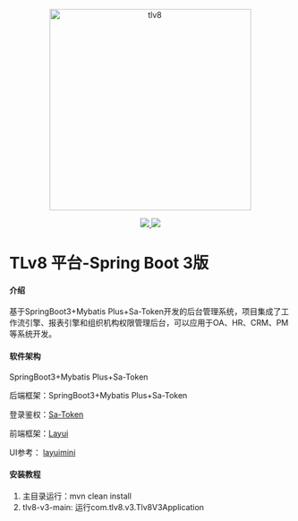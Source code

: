 <p align="center">
<a href="https://www.tlv8.com" rel="nofollow">
   <img src="https://images.gitee.com/uploads/images/2021/1019/103335_e14063b4_1210964.png" alt="tlv8" width="360">
</a>
</p>

<p align="center">
   <a href="https://www.oracle.com/java/technologies/downloads/#java17">
      <img src='https://img.shields.io/badge/jdk-17+-redviolet.svg'>
   </a>
   <a href="LICENSE" rel="nofollow">
      <img src="https://img.shields.io/badge/license-Apache2.0-redviolet.svg">
   </a>
</p>

# TLv8 平台-Spring Boot 3版

#### 介绍
基于SpringBoot3+Mybatis Plus+Sa-Token开发的后台管理系统，项目集成了工作流引擎、报表引擎和组织机构权限管理后台，可以应用于OA、HR、CRM、PM等系统开发。

#### 软件架构
SpringBoot3+Mybatis Plus+Sa-Token

后端框架：SpringBoot3+Mybatis Plus+Sa-Token

登录鉴权：[Sa-Token](https://gitee.com/dromara/sa-token)

前端框架：[Layui](https://gitee.com/layui/layui)

UI参考： [layuimini](https://gitee.com/zhongshaofa/layuimini)

#### 安装教程

1. 主目录运行：mvn clean install
2. tlv8-v3-main: 运行com.tlv8.v3.Tlv8V3Application









